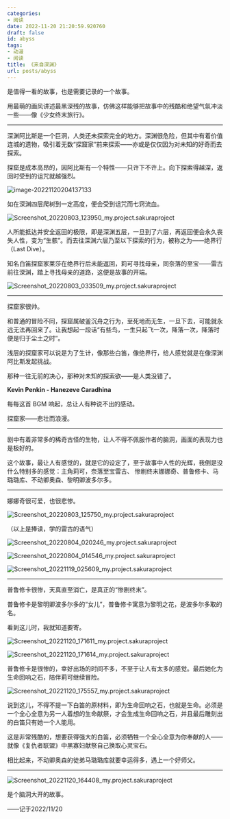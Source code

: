 ```yaml
---
categories:
- 阅读
date: 2022-11-20 21:20:59.920760
draft: false
id: abyss
tags:
- 动漫
- 阅读
title: 《来自深渊》
url: posts/abyss
---
```


是值得一看的故事，也是需要记录的一个故事。

用最萌的画风讲述最黑深残的故事，仿佛这样能够把故事中的残酷和绝望气氛冲淡一些——像《少女终末旅行》。

---

深渊阿比斯是一个巨洞，人类还未探索完全的地方。深渊很危险，但其中有着价值连城的遗物，吸引着无数“探窟家”前来探索——亦或是仅仅因为对未知的好奇而去探索。

探窟是成本高昂的，因阿比斯有一个特性——只许下不许上。向下探索得越深，返回时受到的诅咒就越强烈。

<!-- more -->

![image-20221120204137133](https://static.vksir.zone/img/image-20221120204137133.png)

如在深渊四层爬树到一定高度，便会受到诅咒而七窍流血。

![Screenshot_20220803_123950_my.project.sakuraproject](https://static.vksir.zone/img/Screenshot_20220803_123950_my.project.sakuraproject.jpg)

人所能抵达并安全返回的极限，即是深渊五层，一旦到了六层，再返回便会永久丧失人性，变为“生骸”。而去往深渊六层乃至以下探索的行为，被称之为——绝界行（Last Dive）。

知名白笛探窟家莱莎在绝界行后未能返回，莉可寻找母亲，同奈落的至宝——雷古前往深渊，踏上寻找母亲的道路，这便是故事的开端。

![Screenshot_20220803_033509_my.project.sakuraproject](https://static.vksir.zone/img/Screenshot_20220803_033509_my.project.sakuraproject.jpg)

---

探窟家很帅。

和普通的冒险不同，探窟属破釜沉舟之行为，至死地而无生，一旦下去，可能就永远无法再回来了。让我想起一段话“有些鸟，一生只起飞一次，降落一次，降落时便是归于尘土之时”。

浅层的探窟家可以说是为了生计，像那些白笛，像绝界行，给人感觉就是在像深渊阿比斯发起挑战。

那种一往无前的决心，那种对未知的探索欲——是人类没错了。

**Kevin Penkin - Hanezeve Caradhina**

每每这首 BGM 响起，总让人有种说不出的感动。

探窟家——悲壮而浪漫。

---

剧中有着非常多的稀奇古怪的生物，让人不得不佩服作者的脑洞，画面的表现力也是极好的。

这个故事，最让人有感觉的，就是它的设定了，至于故事中人性的光辉，我倒是没什么特别多的感觉：主角莉可，奈落至宝雷古、 惨剧终末娜娜奇、普鲁修卡、马璐璐库、不动卿奥森、黎明卿波多尔多。

---

娜娜奇很可爱，也很悲惨。

![Screenshot_20220803_125750_my.project.sakuraproject](https://static.vksir.zone/img/Screenshot_20220803_125750_my.project.sakuraproject.jpg)

（以上是捧读，学的雷古的语气）

![Screenshot_20220804_020246_my.project.sakuraproject](https://static.vksir.zone/img/Screenshot_20220804_020246_my.project.sakuraproject.jpg)

![Screenshot_20220804_014546_my.project.sakuraproject](https://static.vksir.zone/img/Screenshot_20220804_014546_my.project.sakuraproject.jpg)

![Screenshot_20221119_025609_my.project.sakuraproject](https://static.vksir.zone/img/Screenshot_20221119_025609_my.project.sakuraproject.jpg)

---

普鲁修卡很惨，天真直至消亡，是真正的“惨剧终末”。

普鲁修卡是黎明卿波多尔多的“女儿”，普鲁修卡寓意为黎明之花，是波多尔多取的名。

看到这儿时，我就知道要寄。

![Screenshot_20221120_171611_my.project.sakuraproject](https://static.vksir.zone/img/Screenshot_20221120_171611_my.project.sakuraproject.jpg)

![Screenshot_20221120_171614_my.project.sakuraproject](https://static.vksir.zone/img/Screenshot_20221120_171614_my.project.sakuraproject.jpg)

普鲁修卡是很惨的，幸好出场的时间不多，不至于让人有太多的感觉。最后她化为生命回响之石，陪伴莉可继续冒险。

![Screenshot_20221120_175557_my.project.sakuraproject](https://static.vksir.zone/img/Screenshot_20221120_175557_my.project.sakuraproject.jpg)

说到这儿，不得不提一下白笛的原材料，即为生命回响之石，也就是生命。必须是一个全心全意为另一人着想的生命献祭，才会生成生命回响之石，并且最后雕刻出的白笛只有她一个人能用。

这是非常残酷的，想要获得强大的白笛，必须牺牲一个全心全意为你奉献的人——就像《复仇者联盟》中黑寡妇献祭自己换取心灵宝石。

相比起来，不动卿奥森的徒弟马璐璐库就要幸运得多，遇上一个好师父。

---

![Screenshot_20221120_164408_my.project.sakuraproject](https://static.vksir.zone/img/Screenshot_20221120_164408_my.project.sakuraproject.jpg)

是个脑洞大开的故事。

——记于2022/11/20
